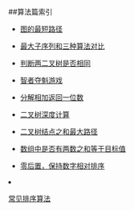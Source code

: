 
##算法篇索引

*   [图的最短路径](./Graph/WFS)

*   [最大子序列和三种算法对比](./MaxSubsequenceSum)

*   [判断两二叉树是否相同](./JudgeSameTree)

*   [智者夺魁游戏](./GeniusWin)

*   [分解相加返回一位数](./AddDigits)

*   [二叉树深度计算](./CalculateTreeDepth)

*   [二叉树结点之和最大路径](./FindMaxValueOfPath)

*   [数组中是否有两数之和等于目标值](./Two-sum)

*   [零后置，保持数字相对排序](./ZeroLast)

<li><p id="blue"><a href="./Sort/Index">常见排序算法</a></p></li>











